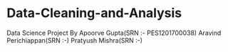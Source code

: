 # Data-Cleaning-and-Analysis
Data Science Project
By 
Apoorve Gupta(SRN :- PES1201700038)
Aravind Perichiappan(SRN :-) 
Pratyush Mishra(SRN :-)
